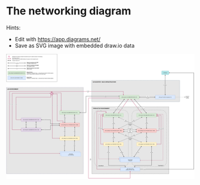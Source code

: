 # The networking diagram

Hints:

* Edit with https://app.diagrams.net/
* Save as SVG image with embedded draw.io data

![The network connections/associations](assets/Network_Setup.drawio.svg)

